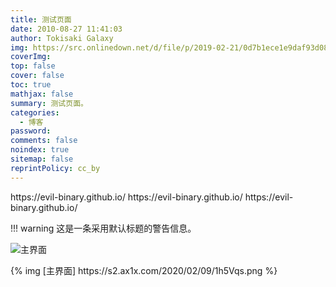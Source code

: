 ```yaml
---
title: 测试页面
date: 2010-08-27 11:41:03
author: Tokisaki Galaxy
img: https://src.onlinedown.net/d/file/p/2019-02-21/0d7b1ece1e9daf93d082fadc8fdbcbdf.jpg
coverImg:
top: false
cover: false
toc: true
mathjax: false
summary: 测试页面。
categories:
  - 博客
password:
comments: false
noindex: true
sitemap: false
reprintPolicy: cc_by
---
```


<style>
a {
	text-decoration: none!important
}

#globalAd {
	max-width: 400px;
	flex-basis: 100%;
	margin: 0 auto;
	background: #fff;
	border-radius: 10px;
	box-shadow: 0 0 30px rgba(0, 0, 0, .3);
	-webkit-box-shadow: 0 0 30px rgba(0, 0, 0, .3);
	overflow: hidden;
	position: fixed;
	display: none;
	margin: 0 auto;
	z-index: 10001
}

.layer {
	width: 100%;
	height: 100%;
	position: fixed;
	top: 0;
	left: 0;
	filter: alpha(opacity=50);
	opacity: .5;
	background: #000;
	z-index: 1000;
	display: none
}

#globalAd #hero-img {
	width: 100%;
	height: 100px;
	background: #007bff
}

#globalAd #profile-img {
	width: 80px;
	height: 80px;
	margin: -80px auto 0;
	border: 6px solid #fff;
	border-radius: 50%;
	box-shadow: 0 0 5px rgba(90, 90, 90, .3)
}

#globalAd #profile-img img {
	width: 100%;
	background: #fff;
	border-radius: 50%
}

#globalAd #content {
	text-align: center;
	width: 320px;
	margin: 0 auto;
	padding: 0 0 50px
}

#container #content h1 {
	font-size: 29px;
	font-weight: 500;
	margin: 50px 0 0
}

#globalAd #content p {
	font-size: 18px;
	font-weight: 400;
	line-height: 1.4;
	color: #666;
}

#globalAd #content a {
	color: #ccc;
	font-size: 14px;
	margin: 0 10px;
	transition: color .3s ease-in-out;
	-webkit-transition: color .3s ease-in-out
}

#globalAd #content a:hover {
	color: #007bff
}

#globalAd #content .btn {
	background: none repeat scroll 0 0 #1ba1e2;
	border: 0;
	border-radius: 2px;
	color: #fff!important;
	cursor: pointer;
	font-family: open sans, hiragino sans gb, microsoft yahei, wenquanyi micro hei, Arial, Verdana, Tahoma, sans-serif;
	font-size: 14px;
	padding: 6px 10%
}

#globalAd #content .btn:hover,
.yanshibtn:hover {
	background: none repeat scroll 0 0 #9b59b6;
	border: 0;
	border-radius: 2px;
	color: #fff!important;
	cursor: pointer;
	font-family: open sans, hiragino sans gb, microsoft yahei, wenquanyi micro hei, Arial, Verdana, Tahoma, sans-serif;
	font-size: 14px;
	padding: 8px 10%
}
</style>

<div class="layer"></div>
		<div id="globalAd">
			<div id='hero-img' style="background-color: #1a95ff;background: linear-gradient(to left, #5dadf3 0, #4583ca 100%);">
			</div>
			<div id='profile-img'>
				<img src="1.jpg" />
			</div>
			<div id='content'>
				<p style="font-size: 16px;font-weight: bold;">冰豆网公告</p>
				<p>冰豆网提示你</p>
				<p>使用cookie记录</p>
				<p>一天只弹一次</p>
				<p>为了好看！冲啊啊啊啊啊！</p>
				<p>冰豆网</p>
				<a onClick="closeGlobalAd();" class="btn btn-default" rel='nofollow'>朕已阅</a>
				<a href="https://www.bingdou.net" onClick="redirectUrlToActive();" class="btn btn-default" rel='nofollow'>点击访问</a>
	</div>
</div>
<script src="https://api.bingdou.net/js/js.js"></script>
<script>
			jQuery.cookie = function(name, value, options) {
				if(typeof value != 'undefined') {
					options = options || {};
					if(value === null) {
						value = '';
						options.expires = -1;
					}
					var expires = '';
					if(options.expires && (typeof options.expires == 'number' || options.expires.toUTCString)) {
						var date;
						if(typeof options.expires == 'number') {
							date = new Date();
							var totalTime = 24 * 3600;
							var hour = date.getHours();
							var minutes = date.getMinutes();
							var seconds = date.getSeconds();
							var pastTime = 3600 * hour + 60 * minutes + seconds;
							var leftTime = totalTime - pastTime;
							date.setTime(date.getTime() + (options.expires * leftTime * 1000));
						} else {
							date = options.expires;
						}
						expires = '; expires=' + date.toUTCString();
					}
					var path = options.path ? '; path=' + (options.path) : '';
					var domain = options.domain ? '; domain=' + (options.domain) : '';
					var secure = options.secure ? '; secure' : '';
					document.cookie = [name, '=', encodeURIComponent(value), expires, path, domain, secure].join('');
				} else {
					var cookieValue = null;
					if(document.cookie && document.cookie != '') {
						var cookies = document.cookie.split(';');
						for(var i = 0; i < cookies.length; i++) {
							var cookie = jQuery.trim(cookies[i]);
							if(cookie.substring(0, name.length + 1) == (name + '=')) {
								cookieValue = decodeURIComponent(cookie.substring(name.length + 1));
								break;
							}
						}
					}
					return cookieValue;
				}
			};
			$(function() {
				var COOKIE_NAME = "erdangjiade";
				if($.cookie(COOKIE_NAME)) {
					$(".layer").hide();
					$("#globalAd").hide();
				} else {
					var erdangjiadeH = $(window).height();
					var erdangjiadeW = $(window).width();
					$(".layer").show();
					$("#globalAd").css({
						'top': erdangjiadeH / 2 - $("#globalAd").height() / 2,
						'left': erdangjiadeW / 2 - $("#globalAd").width() / 2
					});
					$("#globalAd").slideDown(300, function() {
						setTimeout("closeGloableAd()", '300000');
					});
					$.cookie(COOKIE_NAME, "erdangjiade", {
						path: '/',
						expires: 1
					});
				}
			});

			function closeGlobalAd() {
				$('#globalAd').hide();
				$('.layer').hide();

			}

			function redirectUrlToActive() {
				$('#globalAd').hide();
				$('.layer').hide();
			}
</script>

https://evil-binary.github.io/
https://evil-binary.github.io/
https://evil-binary.github.io/


<link rel="stylesheet" href="https://cdn.bootcss.com/aplayer/1.10.1/APlayer.min.css">
<div id="aplayer"></div>
<script src="https://cdn.bootcss.com/aplayer/1.10.1/APlayer.min.js"></script>
<script>const ap = new APlayer({    container: document.getElementById('aplayer'),
    audio: [{
        name: 'Renegade',
        artist: '塞壬唱片-MSR',
        url: 'http://music.163.com/song/media/outer/url?id=1444493657.mp3',
        cover: 'http://p1.music.126.net/qKU7UETrrdH-x7cZf-FfIw==/109951164949003058.jpg'
    }]});</script>

!!! warning
    这是一条采用默认标题的警告信息。

![主界面](https://s2.ax1x.com/2020/02/09/1h5Vqs.png)


{% img [主界面] https://s2.ax1x.com/2020/02/09/1h5Vqs.png %}

